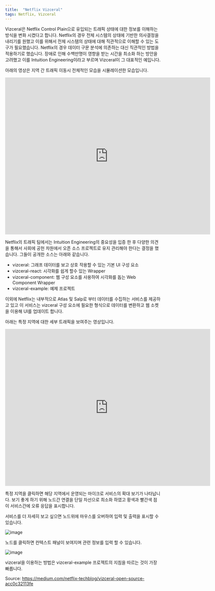 ```yaml
---
title:  "Netflix Vizceral"
tags: Netflix, Vizceral
---
```

Vizceral은 Netflix Control Plain으로 유입되는 트래픽 상태에 대한 정보를 이해하는 방식을 변화 시켰다고 합니다. Netflix의 경우 전체 시스템의 상태에 기반한 의사결정을 내리기를 원했고 이를 위해서 전체 시스템의 상태에 대해 직관적으로 이해할 수 있는 도구가 필요했습니다. Netflix의 경우 데이터 구문 분석에 의존하는 대신 직관적인 방법을 적용하기로 했습니다. 장애로 인해 수백만명이 영향을 받는 시간을 최소화 하는 방안을 고려했고 이를 Intuition Engineering이라고 부르며 Vizceral이 그 대표적인 예입니다.

아래의 영상은 지역 간 트래픽 이동시 전체적인 모습을 시뮬레이션한 모습입니다.

<iframe width="665" height="510" src="https://www.youtube.com/embed/KVbTjlZ0sfE" title="YouTube video player" frameborder="0" allow="accelerometer; autoplay; clipboard-write; encrypted-media; gyroscope; picture-in-picture" allowfullscreen></iframe>

Netflix의 트래픽 팀에서는 Intuition Engineering의 중요성을 입증 한 후 다양한 의견을 통해서 사회에 공헌 차원에서 오픈 소스 프로젝트로 유지 관리해야 한다는 결정을 했습니다. 그들이 공개한 소스는 아래와 같습니다.
* vizceral: 그래프 데이터를 보고 상호 작용할 수 있는 기본 UI 구성 요소
* vizceral-react: 시각화를 쉽게 할수 있는 Wrapper
* vizceral-component: 웹 구성 요소를 사용하여 시각화를 돕는 Web Component Wrapper
* vizceral-example: 예제 프로젝트

이외에 Netflix는 내부적으로 Atlas 및 Salp로 부터 데이터를 수집하는 서비스를 제공하고 있고 이 서비스는 vizceral 구성 요소에 필요한 형식으로 데이터를 변환하고 웹 소켓을 이용해 UI를 업데이트 합니다.

아래는 특정 지역에 대한 세부 트래픽을 보여주는 영상입니다.

<iframe width="665" height="510" src="https://www.youtube.com/embed/MYHf_BXWuOc" title="YouTube video player" frameborder="0" allow="accelerometer; autoplay; clipboard-write; encrypted-media; gyroscope; picture-in-picture" allowfullscreen></iframe>

특정 지역을 클릭하면 해당 지역에서 운영되는 마이크로 서비스의 확대 보기가 나타납니다. 보기 좋게 하기 위해 노드간 연결을 단일 차선으로 최소화 하였고 황색과 빨간색 점이 서비스간에 오류 응답을 표시합니다.

서비스를 더 자세히 보고 싶으면 노드위에 마우스를 오버하여 입력 및 출력을 표시할 수 있습니다.

![image](https://user-images.githubusercontent.com/111643/116032207-35a34900-a69a-11eb-9571-a30a8e87a760.png)

노드를 클릭하면 컨텍스트 패널이 보여지며 관련 정보를 입력 할 수 있습니다.

![image](https://user-images.githubusercontent.com/111643/116032224-3d62ed80-a69a-11eb-9c84-3985fdd81839.png)

vizceral을 이용하는 방법은 vizceral-example 프로젝트의 지침을 따르는 것이 가장 빠릅니다.

Source: https://medium.com/netflix-techblog/vizceral-open-source-acc0c32113fe
